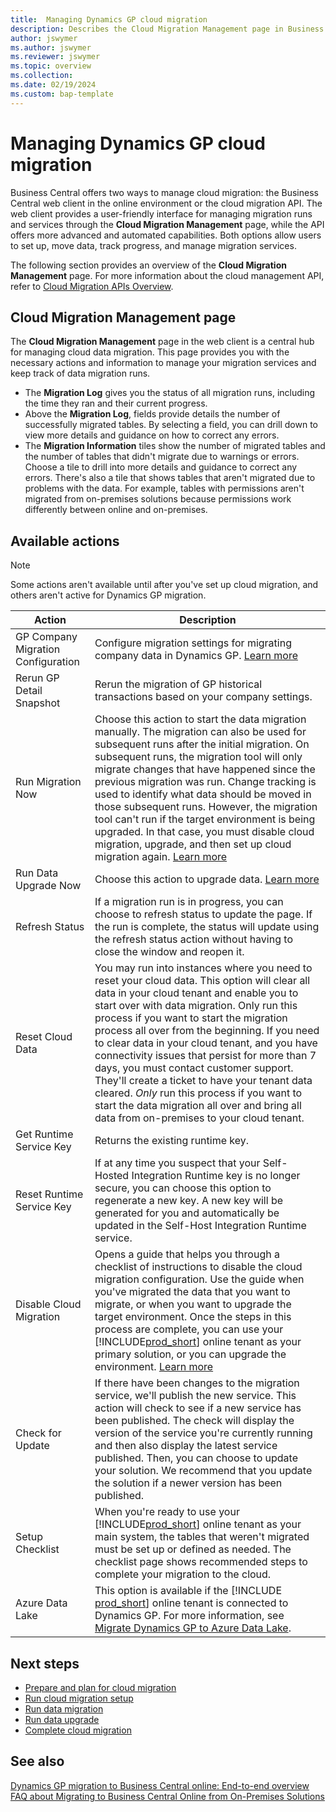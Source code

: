 ```yaml
---
title:  Managing Dynamics GP cloud migration
description: Describes the Cloud Migration Management page in Business Central for migrating from Dynamics GP.
author: jswymer 
ms.author: jswymer
ms.reviewer: jswymer
ms.topic: overview 
ms.collection: 
ms.date: 02/19/2024
ms.custom: bap-template
---
```


# Managing Dynamics GP cloud migration

Business Central offers two ways to manage cloud migration: the Business Central web client in the online environment or the cloud migration API. The web client provides a user-friendly interface for managing migration runs and services through the **Cloud Migration Management** page, while the API offers more advanced and automated capabilities. Both options allow users to set up, move data, track progress, and manage migration services.

The following section provides an overview of the **Cloud Migration Management** page. For more information about the cloud management API, refer to [Cloud Migration APIs Overview](cloudmigrationapi/cloud-migration-api-overview.md).

## Cloud Migration Management page

The **Cloud Migration Management** page in the web client is a central hub for managing cloud data migration. This page provides you with the necessary actions and information to manage your migration services and keep track of data migration runs.

<!--![Shows the flow for cloud migration setup ](../developer/media/cloud-migration-replication-completed.png)-->

- The **Migration Log** gives you the status of all migration runs, including the time they ran and their current progress. 
- Above the **Migration Log**, fields provide details the number of successfully migrated tables. By selecting a field, you can drill down to view more details and guidance on how to correct any errors.
- The **Migration Information** tiles show the number of migrated tables and the number of tables that didn't migrate due to warnings or errors. Choose a tile to drill into more details and guidance to correct any errors. There's also a tile that shows tables that aren't migrated due to problems with the data. For example, tables with permissions aren't migrated from on-premises solutions because permissions work differently between online and on-premises.

## Available actions

> [!NOTE]
> Some actions aren't available until after you've set up cloud migration, and others aren't active for Dynamics GP migration. 

|Action   |Description|
|---------|---------|
|GP Company Migration Configuration|Configure migration settings for migrating company data in Dynamics GP. [Learn more](migrate-gp-configure-companies.md)|
|Rerun GP Detail Snapshot|Rerun the migration of GP historical transactions based on your company settings.|
|Run Migration Now    |Choose this action to start the data migration manually. The migration can also be used for subsequent runs after the initial migration. On subsequent runs, the migration tool will only migrate changes that have happened since the previous migration was run. Change tracking is used to identify what data should be moved in those subsequent runs. However, the migration tool can't run if the target environment is being upgraded. In that case, you must disable cloud migration, upgrade, and then set up cloud migration again. [Learn more](migrate-data-replication-run.md)|
|Run Data Upgrade Now|Choose this action to upgrade data. [Learn more](migration-data-upgrade.md)|
|Refresh Status      |If a migration run is in progress, you can choose to refresh status to update the page. If the run is complete, the status will update using the refresh status action without having to close the window and reopen it.|
|Reset Cloud Data   |You may run into instances where you need to reset your cloud data. This option will clear all data in your cloud tenant and enable you to start over with data migration. Only run this process if you want to start the migration process all over from the beginning. If you need to clear data in your cloud tenant, and you have connectivity issues that persist for more than 7 days, you must contact customer support. They'll create a ticket to have your tenant data cleared. *Only* run this process if you want to start the data migration all over and bring all data from on-premises to your cloud tenant.|
|Get Runtime Service Key |Returns the existing runtime key.|
|Reset Runtime Service Key |If at any time you suspect that your Self-Hosted Integration Runtime key is no longer secure, you can choose this option to regenerate a new key. A new key will be generated for you and automatically be updated in the Self-Host Integration Runtime service.|
|Disable Cloud Migration    |Opens a guide that helps you through a checklist of instructions to disable the cloud migration configuration. Use the guide when you've migrated the data that you want to migrate, or when you want to upgrade the target environment. Once the steps in this process are complete, you can use your [!INCLUDE[prod_short](../developer/includes/prod_short.md)] online tenant as your primary solution, or you can upgrade the environment. [Learn more](migration-finish.md)|
|Check for Update           |If there have been changes to the migration service, we'll publish the new service. This action will check to see if a new service has been published. The check will display the version of the service you're currently running and then also display the latest service published. Then, you can choose to update your solution. We recommend that you update the solution if a newer version has been published.|
|Setup Checklist      |When you're ready to use your [!INCLUDE[prod_short](../developer/includes/prod_short.md)] online tenant as your main system, the tables that weren't migrated must be set up or defined as needed. The checklist page shows recommended steps to complete your migration to the cloud.|
|Azure Data Lake|This option is available if the [!INCLUDE [prod_short](../developer/includes/prod_short.md)] online tenant is connected to Dynamics GP. For more information, see [Migrate Dynamics GP to Azure Data Lake](migrate-dynamics-gp.md#lake).|

## Next steps

- [Prepare and plan for cloud migration](cloud-migration-plan-prepare.md)
- [Run cloud migration setup](migration-setup-gp.md)
- [Run data migration](migration-data-replication.md)
- [Run data upgrade](migration-data-upgrade-gp.md)
- [Complete cloud migration](migration-finish-gp.md)  

## See also

[Dynamics GP migration to Business Central online: End-to-end overview](migrate-gp-overview.md)  
[FAQ about Migrating to Business Central Online from On-Premises Solutions](faq-migrate-data.md)  
